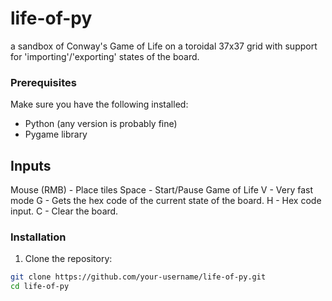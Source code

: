 # life-of-py
a sandbox of Conway's Game of Life on a toroidal 37x37 grid with support for 'importing'/'exporting' states of the board. 


### Prerequisites

Make sure you have the following installed:

- Python (any version is probably fine)
- Pygame library

  
## Inputs
Mouse (RMB) - Place tiles
Space - Start/Pause Game of Life
V - Very fast mode
G - Gets the hex code of the current state of the board.
H - Hex code input.
C - Clear the board.

### Installation

1. Clone the repository:

```bash
git clone https://github.com/your-username/life-of-py.git
cd life-of-py

